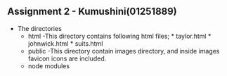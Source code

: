 ## Assignment 2 - Kumushini(01251889)

* The directories
  * html
    -This directory contains following html files;
          * taylor.html
          * johnwick.html
          * suits.html
  * public
    -This directory contain images directory, and inside images favicon icons are included.
  * node modules
    

